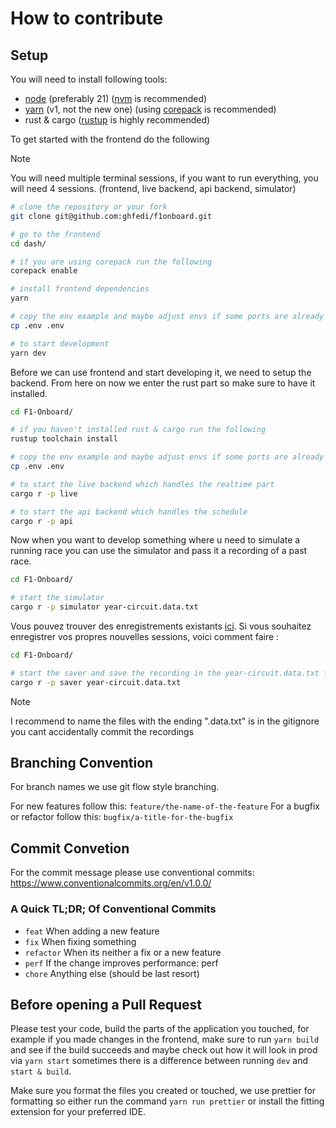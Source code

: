 # How to contribute

## Setup

You will need to install following tools:

- [node](https://nodejs.org/en) (preferably 21) ([nvm](https://github.com/nvm-sh/nvm) is recommended)
- [yarn](https://yarnpkg.com/getting-started/install) (v1, not the new one) (using [corepack](https://yarnpkg.com/corepack) is recommended)
- rust & cargo ([rustup](https://rustup.rs) is highly recommended)

To get started with the frontend do the following

> [!NOTE]
> You will need multiple terminal sessions, if you want to run everything,
> you will need 4 sessions. (frontend, live backend, api backend, simulator)

```bash
# clone the repository or your fork
git clone git@github.com:ghfedi/f1onboard.git

# go to the frontend
cd dash/

# if you are using corepack run the following
corepack enable

# install frontend dependencies
yarn

# copy the env example and maybe adjust envs if some ports are already in use
cp .env .env

# to start development
yarn dev
```

Before we can use frontend and start developing it, we need to setup the backend.
From here on now we enter the rust part so make sure to have it installed.

```bash
cd F1-Onboard/

# if you haven't installed rust & cargo run the following
rustup toolchain install

# copy the env example and maybe adjust envs if some ports are already in use
cp .env .env

# to start the live backend which handles the realtime part
cargo r -p live

# to start the api backend which handles the schedule
cargo r -p api
```

Now when you want to develop something where u need to simulate a running race you can use the simulator and pass it a recording of a past race.

```bash
cd F1-Onboard/

# start the simulator
cargo r -p simulator year-circuit.data.txt
```

Vous pouvez trouver des enregistrements existants [ici](https://github.com/slowlydev/f1-onboard-data-parser/releases/tag/data). Si vous souhaitez enregistrer vos propres nouvelles sessions, voici comment faire :

```bash
cd F1-Onboard/

# start the saver and save the recording in the year-circuit.data.txt file
cargo r -p saver year-circuit.data.txt
```

> [!NOTE]
> I recommend to name the files with the ending
> ".data.txt" is in the gitignore you cant accidentally commit the recordings

## Branching Convention

For branch names we use git flow style branching.

For new features follow this: `feature/the-name-of-the-feature`
For a bugfix or refactor follow this: `bugfix/a-title-for-the-bugfix`

## Commit Convetion

For the commit message please use conventional commits:
https://www.conventionalcommits.org/en/v1.0.0/

### A Quick TL;DR; Of Conventional Commits

- `feat` When adding a new feature
- `fix` When fixing something
- `refactor` When its neither a fix or a new feature
- `perf` If the change improves performance: perf
- `chore` Anything else (should be last resort)

## Before opening a Pull Request

Please test your code, build the parts of the application you touched, for example if you made changes in the frontend, make sure to run `yarn build` and see if the build succeeds and maybe check out how it will look in prod via `yarn start` sometimes there is a difference between running `dev` and `start & build`.

Make sure you format the files you created or touched, we use prettier for formatting so either run the command `yarn run prettier` or install the fitting extension for your preferred IDE.
